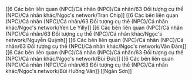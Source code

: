 [[6 Các bên liên quan (NPC)/Cá nhân (NPC)/Cá nhân/63 Đối tượng cụ thể (NPC)/Cá nhân khác/Ngọc's network/Tran Chip]] 
[[6 Các bên liên quan (NPC)/Cá nhân (NPC)/Cá nhân/63 Đối tượng cụ thể (NPC)/Cá nhân khác/Ngọc's network/Yen Le Yilly]]
[[6 Các bên liên quan (NPC)/Cá nhân (NPC)/Cá nhân/63 Đối tượng cụ thể (NPC)/Cá nhân khác/Ngọc's network/Nguyễn Quỳnh]]
[[6 Các bên liên quan (NPC)/Cá nhân (NPC)/Cá nhân/63 Đối tượng cụ thể (NPC)/Cá nhân khác/Ngọc's network/Vân Đàm]]
[[6 Các bên liên quan (NPC)/Cá nhân (NPC)/Cá nhân/63 Đối tượng cụ thể (NPC)/Cá nhân khác/Ngọc's network/Bùi Đức]]
[[6 Các bên liên quan (NPC)/Cá nhân (NPC)/Cá nhân/63 Đối tượng cụ thể (NPC)/Cá nhân khác/Ngọc's network/Bùi Hường Vân]]
[[Ngân Sơn]] 